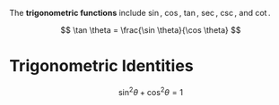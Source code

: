 The **trigonometric functions** include $\sin$, $\cos$, $\tan$, $\sec$, $\csc$, and $\cot$.

$$
\tan \theta = \frac{\sin \theta}{\cos \theta}
$$

# Trigonometric Identities

$$
\sin^2 \theta + \cos^2\theta = 1
$$